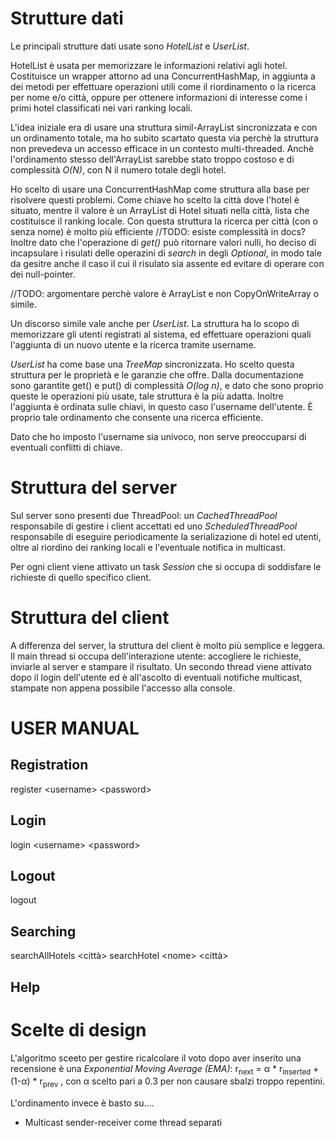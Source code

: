 # Strutture dati
Le principali strutture dati usate sono *HotelList* e *UserList*.

HotelList è usata per memorizzare le informazioni relativi agli hotel. Costituisce un wrapper attorno ad una ConcurrentHashMap, in aggiunta a dei metodi per effettuare operazioni utili come il riordinamento o la ricerca per nome e/o città, oppure per ottenere informazioni di interesse come i primi hotel classificati nei vari ranking locali.

L'idea iniziale era di usare una struttura simil-ArrayList sincronizzata e con un ordinamento totale, ma ho subito scartato questa via perchè la struttura non prevedeva un accesso efficace in un contesto multi-threaded.
Anchè l'ordinamento stesso dell'ArrayList sarebbe stato troppo costoso e di complessità *O(N)*, con N il numero totale degli hotel.

Ho scelto di usare una ConcurrentHashMap come struttura alla base per risolvere questi problemi. Come chiave ho scelto la città dove l'hotel è situato, mentre il valore è un ArrayList di Hotel situati nella città, lista che costituisce il ranking locale. Con questa struttura la ricerca per città (con o senza nome) è molto più efficiente //TODO: esiste complessità in docs?
Inoltre dato che l'operazione di *get()* può ritornare valori nulli, ho deciso di incapsulare i risulati delle operazini di *search* in degli *Optional*, in modo tale da gesitre anche il caso il cui il risulato sia assente ed evitare di operare con dei null-pointer.

//TODO: argomentare perchè valore è ArrayList e non CopyOnWriteArray o simile.

Un discorso simile vale anche per *UserList*. La struttura ha lo scopo di memorizzare gli utenti registrati al sistema, ed effettuare operazioni quali l'aggiunta di un nuovo utente e la ricerca tramite username.

*UserList* ha come base una *TreeMap* sincronizzata. Ho scelto questa struttura per le proprietà e le garanzie che offre. Dalla documentazione sono garantite get() e put() di complessità *O(log n)*, e dato che sono proprio queste le operazioni più usate, tale struttura è la più adatta. Inoltre l'aggiunta è ordinata sulle chiavi, in questo caso l'username dell'utente. È proprio tale ordinamento che consente una ricerca efficiente.

Dato che ho imposto l'username sia univoco, non serve preoccuparsi di eventuali conflitti di chiave.

# Struttura del server
Sul server sono presenti due ThreadPool: un *CachedThreadPool* responsabile di gestire i client accettati ed uno *ScheduledThreadPool* responsabile di eseguire periodicamente la serializazione di hotel ed utenti, oltre al riordino dei ranking locali e l'eventuale notifica in multicast.

Per ogni client viene attivato un task *Session* che si occupa di soddisfare le richieste di quello specifico client.

# Struttura del client
A differenza del server, la struttura del client è molto più semplice e leggera. Il main thread si occupa dell'interazione utente: accogliere le richieste, inviarle al server e stampare il risultato. Un secondo thread viene attivato dopo il login dell'utente ed è all'ascolto di eventuali notifiche multicast, stampate non appena possibile l'accesso alla console.


# USER MANUAL

## Registration

register &lt;username&gt; &lt;password&gt;

## Login

login &lt;username&gt; &lt;password&gt;

## Logout

logout

## Searching

searchAllHotels &lt;città&gt;
searchHotel &lt;nome&gt; &lt;città&gt;

## Help

# Scelte di design

L'algoritmo sceeto per gestire ricalcolare il voto dopo aver inserito una recensione è una *Exponential Moving Average (EMA)*: r<sub>next</sub> = α \* r<sub>inserted</sub> + (1-α) \* r<sub>prev</sub> , con α scelto pari a 0.3 per non causare sbalzi troppo repentini.

L'ordinamento invece è basto su....

- Multicast sender-receiver come thread separati
